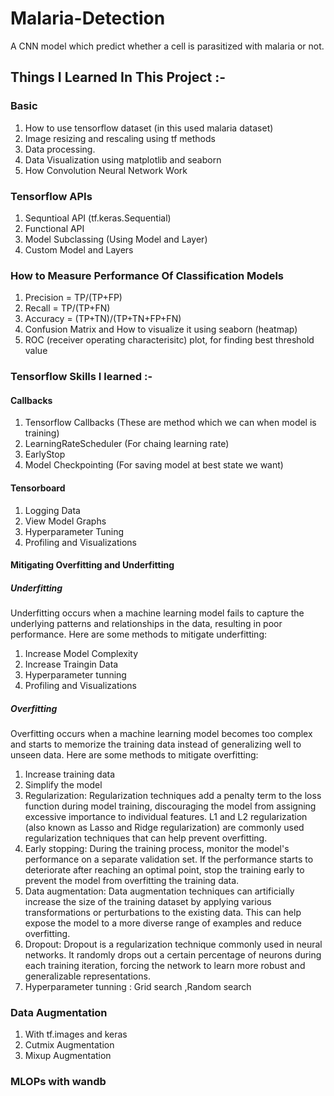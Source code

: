 # Malaria-Detection
A CNN model which predict whether a cell is parasitized with malaria or not.

## Things I Learned In This Project :-

### Basic
1. How to use tensorflow dataset (in this used malaria dataset)
2. Image resizing and rescaling using tf methods
3. Data processing.
4. Data Visualization using matplotlib and seaborn
5. How Convolution Neural Network Work

### Tensorflow APIs
1. Sequntioal API (tf.keras.Sequential)
2. Functional API
3. Model Subclassing (Using Model and Layer)
4.   Custom Model and Layers

### How to Measure Performance Of Classification Models
1. Precision = TP/(TP+FP)
2. Recall = TP/(TP+FN)
3. Accuracy = (TP+TN)/(TP+TN+FP+FN)
4. Confusion Matrix and How to visualize it using seaborn (heatmap)
5. ROC (receiver operating characterisitc) plot, for finding best threshold value

### Tensorflow Skills I learned :-
#### Callbacks
1. Tensorflow Callbacks (These are method which we can when model is training)
2. LearningRateScheduler (For chaing learning rate)
3. EarlyStop
4. Model Checkpointing (For saving model at best state we want)

#### Tensorboard
1. Logging Data
2. View Model Graphs
3. Hyperparameter Tuning
4. Profiling and Visualizations

#### Mitigating Overfitting and Underfitting

##### Underfitting
Underfitting occurs when a machine learning model fails to capture the underlying patterns and relationships in the data, resulting in poor performance. Here are some methods to mitigate underfitting:
1. Increase Model Complexity
2. Increase Traingin Data
3. Hyperparameter tunning
4. Profiling and Visualizations

##### Overfitting
Overfitting occurs when a machine learning model becomes too complex and starts to memorize the training data instead of generalizing well to unseen data. Here are some methods to mitigate overfitting:
1. Increase training data
2. Simplify the model
3. Regularization: Regularization techniques add a penalty term to the loss function during model training, discouraging the model from assigning excessive importance to individual features. L1 and L2 regularization (also known as Lasso and Ridge regularization) are commonly used regularization techniques that can help prevent overfitting.
4. Early stopping: During the training process, monitor the model's performance on a separate validation set. If the performance starts to deteriorate after reaching an optimal point, stop the training early to prevent the model from overfitting the training data.
5. Data augmentation: Data augmentation techniques can artificially increase the size of the training dataset by applying various transformations or perturbations to the existing data. This can help expose the model to a more diverse range of examples and reduce overfitting.
6. Dropout: Dropout is a regularization technique commonly used in neural networks. It randomly drops out a certain percentage of neurons during each training iteration, forcing the network to learn more robust and generalizable representations.
7. Hyperparameter tunning : Grid search ,Random search

### Data Augmentation
1. With tf.images and keras
2. Cutmix Augmentation
3. Mixup Augmentation

### MLOPs with wandb

